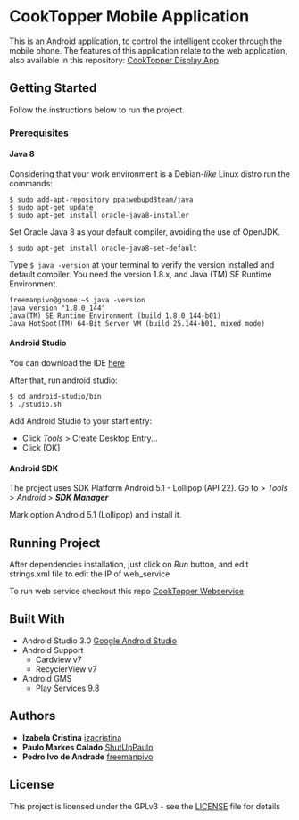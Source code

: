 # CookTopper Mobile Application

This is an Android application, to control the intelligent cooker through the mobile phone. The features of this application relate to the web application, also available in this repository: [CookTopper Display App](https://github.com/CookTopper/display_app)

## Getting Started

Follow the instructions below to run the project.

### Prerequisites

#### Java 8

Considering that your work environment is a Debian-_like_ Linux distro run the commands:

```shell
$ sudo add-apt-repository ppa:webupd8team/java
$ sudo apt-get update
$ sudo apt-get install oracle-java8-installer
```

Set Oracle Java 8 as your default compiler, avoiding the use of OpenJDK.

```shell
$ sudo apt-get install oracle-java8-set-default
```

Type ```$ java -version``` at your terminal to verify the version installed and default compiler. You need the version 1.8.x, and Java (TM) SE Runtime Environment.

```shell
freemanpivo@gnome:~$ java -version
java version "1.8.0_144"
Java(TM) SE Runtime Environment (build 1.8.0_144-b01)
Java HotSpot(TM) 64-Bit Server VM (build 25.144-b01, mixed mode)
```

#### Android Studio

You can download the IDE [here](https://dl.google.com/dl/android/studio/ide-zips/3.0.0.18/android-studio-ide-171.4408382-linux.zip?hl=pt-br)

After that, run android studio:

```shell
$ cd android-studio/bin
$ ./studio.sh
```

Add Android Studio to your start entry:

* Click _Tools_ > Create Desktop Entry...
* Click [OK]

#### Android SDK

The project uses SDK Platform Android 5.1 - Lollipop (API 22).
Go to > _Tools_ > _Android_ > _**SDK Manager**_

Mark option Android 5.1 (Lollipop) and install it.

## Running Project

After dependencies installation, just click on _Run_ button, and edit strings.xml file to edit the IP of web_service

To run web service checkout this repo [CookTopper Webservice](https://github.com/CookTopper/web_service)

## Built With

* Android Studio 3.0 [Google Android Studio]()
* Android Support
  * Cardview v7
  * RecyclerView v7
* Android GMS
  * Play Services 9.8

## Authors

* **Izabela Cristina** [izacristina](https://github.com/izacristina)
* **Paulo Markes Calado** [ShutUpPaulo](https://github.com/ShutUpPaulo)
* **Pedro Ivo de Andrade** [freemanpivo](https://github.com/freemanpivo)

## License

This project is licensed under the GPLv3 - see the [LICENSE](LICENSE) file for details
